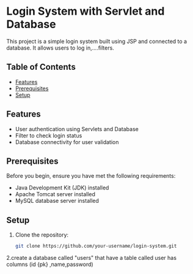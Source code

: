# Login System with Servlet and Database

This project is a simple login system built using JSP and connected to a database. It allows users to log in,....filters.

## Table of Contents

- [Features](#features)
- [Prerequisites](#prerequisites)
- [Setup](#setup)


## Features

- User authentication using Servlets and Database
- Filter to check login status
- Database connectivity for user validation

## Prerequisites

Before you begin, ensure you have met the following requirements:

- Java Development Kit (JDK) installed
- Apache Tomcat server installed
- MySQL database server installed


## Setup

1. Clone the repository:
   ```bash
   git clone https://github.com/your-username/login-system.git
2.create a database called "users" that have a table called user has columns (id {pk} ,name,password)   
